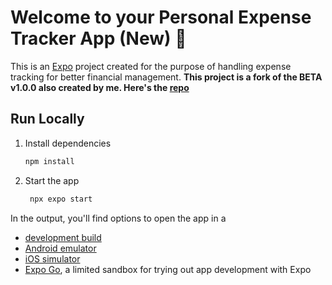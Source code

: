 # Welcome to your Personal Expense Tracker App (New) 👋

This is an [Expo](https://expo.dev) project created for the purpose of handling expense tracking for better financial management. **This project is a fork of the BETA v1.0.0 also created by me. Here's the [repo](https://github.com/VinuSion/expense-tracker-beta)**

## Run Locally

1. Install dependencies

   ```bash
   npm install
   ```

2. Start the app

   ```bash
    npx expo start
   ```

In the output, you'll find options to open the app in a

- [development build](https://docs.expo.dev/develop/development-builds/introduction/)
- [Android emulator](https://docs.expo.dev/workflow/android-studio-emulator/)
- [iOS simulator](https://docs.expo.dev/workflow/ios-simulator/)
- [Expo Go](https://expo.dev/go), a limited sandbox for trying out app development with Expo

